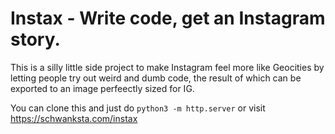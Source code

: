 # Instax - Write code, get an Instagram story.

This is a silly little side project to make Instagram feel more like Geocities by letting people try out weird and dumb code, the result of which can be exported to an image perfeectly sized for IG.

You can clone this and just do `python3 -m http.server` or visit https://schwanksta.com/instax
